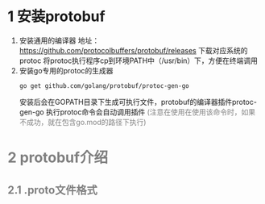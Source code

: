 # 1 安装protobuf
1. 安装通用的编译器
地址： https://github.com/protocolbuffers/protobuf/releases
下载对应系统的protoc
将protoc执行程序cp到环境PATH中（/usr/bin）下，方便在终端调用
2. 安装go专用的protoc的生成器
    ```shell
    go get github.com/golang/protobuf/protoc-gen-go
    ```
    安装后会在GOPATH目录下生成可执行文件，protobuf的编译器插件protoc-gen-go
    执行protoc命令会自动调用插件
    <font color=gray>(注意在使用在使用该命令时，如果不成功，就在包含go.mod的路径下执行)</front>

# 2 protobuf介绍
## 2.1 .proto文件格式